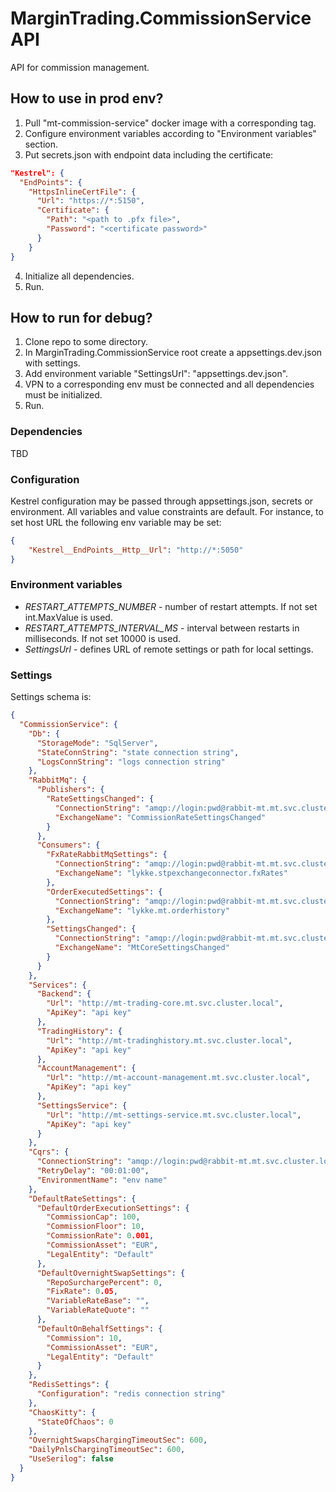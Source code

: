 # MarginTrading.CommissionService API #

API for commission management.

## How to use in prod env? ##

1. Pull "mt-commission-service" docker image with a corresponding tag.
2. Configure environment variables according to "Environment variables" section.
3. Put secrets.json with endpoint data including the certificate:
```json
"Kestrel": {
  "EndPoints": {
    "HttpsInlineCertFile": {
      "Url": "https://*:5150",
      "Certificate": {
        "Path": "<path to .pfx file>",
        "Password": "<certificate password>"
      }
    }
}
```
4. Initialize all dependencies.
5. Run.

## How to run for debug? ##

1. Clone repo to some directory.
2. In MarginTrading.CommissionService root create a appsettings.dev.json with settings.
3. Add environment variable "SettingsUrl": "appsettings.dev.json".
4. VPN to a corresponding env must be connected and all dependencies must be initialized.
5. Run.

### Dependencies ###

TBD

### Configuration ###

Kestrel configuration may be passed through appsettings.json, secrets or environment.
All variables and value constraints are default. For instance, to set host URL the following env variable may be set:
```json
{
    "Kestrel__EndPoints__Http__Url": "http://*:5050"
}
```

### Environment variables ###

* *RESTART_ATTEMPTS_NUMBER* - number of restart attempts. If not set int.MaxValue is used.
* *RESTART_ATTEMPTS_INTERVAL_MS* - interval between restarts in milliseconds. If not set 10000 is used.
* *SettingsUrl* - defines URL of remote settings or path for local settings.

### Settings ###

Settings schema is:

```json
{
  "CommissionService": {
    "Db": {
      "StorageMode": "SqlServer",
      "StateConnString": "state connection string",
      "LogsConnString": "logs connection string"
    },
    "RabbitMq": {
      "Publishers": {
        "RateSettingsChanged": {
          "ConnectionString": "amqp://login:pwd@rabbit-mt.mt.svc.cluster.local:5672",
          "ExchangeName": "CommissionRateSettingsChanged"
        }
      },
      "Consumers": {
        "FxRateRabbitMqSettings": {
          "ConnectionString": "amqp://login:pwd@rabbit-mt.mt.svc.cluster.local:5672",
          "ExchangeName": "lykke.stpexchangeconnector.fxRates"
        },
        "OrderExecutedSettings": {
          "ConnectionString": "amqp://login:pwd@rabbit-mt.mt.svc.cluster.local:5672",
          "ExchangeName": "lykke.mt.orderhistory"
        },
        "SettingsChanged": {
          "ConnectionString": "amqp://login:pwd@rabbit-mt.mt.svc.cluster.local:5672",
          "ExchangeName": "MtCoreSettingsChanged"
        }
      }
    },
    "Services": {
      "Backend": {
        "Url": "http://mt-trading-core.mt.svc.cluster.local",
        "ApiKey": "api key"
      },
      "TradingHistory": {
        "Url": "http://mt-tradinghistory.mt.svc.cluster.local",
        "ApiKey": "api key"
      },
      "AccountManagement": {
        "Url": "http://mt-account-management.mt.svc.cluster.local",
        "ApiKey": "api key"
      },
      "SettingsService": {
        "Url": "http://mt-settings-service.mt.svc.cluster.local",
        "ApiKey": "api key"
      }
    },
    "Cqrs": {
      "ConnectionString": "amqp://login:pwd@rabbit-mt.mt.svc.cluster.local:5672",
      "RetryDelay": "00:01:00",
      "EnvironmentName": "env name"
    },
    "DefaultRateSettings": {
      "DefaultOrderExecutionSettings": {
        "CommissionCap": 100,
        "CommissionFloor": 10,
        "CommissionRate": 0.001,
        "CommissionAsset": "EUR",
        "LegalEntity": "Default"
      },
      "DefaultOvernightSwapSettings": {
        "RepoSurchargePercent": 0,
        "FixRate": 0.05,
        "VariableRateBase": "",
        "VariableRateQuote": ""
      },
      "DefaultOnBehalfSettings": {
        "Commission": 10,
        "CommissionAsset": "EUR",
        "LegalEntity": "Default"
      }
    },
    "RedisSettings": {
      "Configuration": "redis connection string"
    },
    "ChaosKitty": {
      "StateOfChaos": 0
    },
    "OvernightSwapsChargingTimeoutSec": 600,
    "DailyPnlsChargingTimeoutSec": 600,
    "UseSerilog": false
  }
}
```
